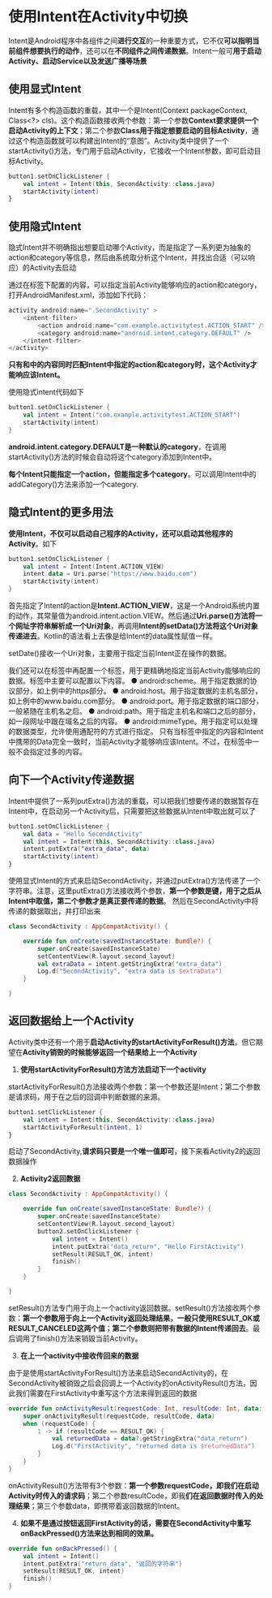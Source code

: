# 使用Intent在Activity中切换

Intent是Android程序中各组件之间**进行交互**的一种重要方式，它不仅**可以指明当前组件想要执行的动作**，还可以在**不同组件之间传递数据**。Intent一般可**用于启动Activity、启动Service以及发送广播等场景**

## 使用显式Intent

Intent有多个构造函数的重载，其中一个是Intent(Context packageContext, Class<?> cls)。这个构造函数接收两个参数：第一个参数**Context要求提供一个启动Activity的上下文**；第二个参数**Class用于指定想要启动的目标Activity**，通过这个构造函数就可以构建出Intent的“意图”。Activity类中提供了一个startActivity()方法，专门用于启动Activity，它接收一个Intent参数，即可启动目标Activity。

```kotlin
button1.setOnClickListener {
    val intent = Intent(this, SecondActivity::class.java)
    startActivity(intent)
}
```

## 使用隐式Intent

隐式Intent并不明确指出想要启动哪个Activity，而是指定了一系列更为抽象的action和category等信息，然后由系统取分析这个Intent，并找出合适（可以响应）的Activity去启动

通过在<activity>标签下配置<intent-filter>的内容，可以指定当前Activity能够响应的action和category，打开AndroidManifest.xml，添加如下代码：

```kotlin
activity android:name=".SecondActivity" >
    <intent-filter>
        <action android:name="com.example.activitytest.ACTION_START" />
        <category android:name="android.intent.category.DEFAULT" />
    </intent-filter>
</activity>
```

**只有<action>和<category>中的内容同时匹配Intent中指定的action和category时，这个Activity才能响应该Intent。**

使用隐式intent代码如下

```kotlin
button1.setOnClickListener {
    val intent = Intent("com.example.activitytest.ACTION_START")
    startActivity(intent)
}
```

**android.intent.category.DEFAULT是一种默认的category**，在调用startActivity()方法的时候会自动将这个category添加到Intent中。

**每个Intent只能指定一个action，但能指定多个category**。可以调用Intent中的addCategory()方法来添加一个category.

## 隐式Intent的更多用法

**使用Intent，不仅可以启动自己程序的Activity，还可以启动其他程序的Activity**。如下

```kotlin
button1.setOnClickListener {
    val intent = Intent(Intent.ACTION_VIEW)
    intent.data = Uri.parse("https://www.baidu.com")
    startActivity(intent)
}
```

首先指定了Intent的action是**Intent.ACTION_VIEW**，这是一个Android系统内置的动作，其常量值为android.intent.action.VIEW。然后通过**Uri.parse()方法将一个网址字符串解析成一个Uri对象**，再调用**Intent的setData()方法将这个Uri对象传递进去**。Kotlin的语法看上去像是给Intent的data属性赋值一样。

setDate()接收一个Uri对象，主要用于指定当前Intent正在操作的数据。

我们还可以在<intent-filter>标签中再配置一个<data>标签，用于更精确地指定当前Activity能够响应的数据。<data>标签中主要可以配置以下内容。
● android:scheme。用于指定数据的协议部分，如上例中的https部分。
● android:host。用于指定数据的主机名部分，如上例中的www.baidu.com部分。
● android:port。用于指定数据的端口部分，一般紧随在主机名之后。
● android:path。用于指定主机名和端口之后的部分，如一段网址中跟在域名之后的内容。
● android:mimeType。用于指定可以处理的数据类型，允许使用通配符的方式进行指定。
只有当<data>标签中指定的内容和Intent中携带的Data完全一致时，当前Activity才能够响应该Intent。不过，在<data>标签中一般不会指定过多的内容。

## 向下一个Activity传递数据

Intent中提供了一系列putExtra()方法的重载，可以把我们想要传递的数据暂存在Intent中，在启动另一个Activity后，只需要把这些数据从Intent中取出就可以了

```kotlin
button1.setOnClickListener {
    val data = "Hello SecondActivity"
    val intent = Intent(this, SecondActivity::class.java)
    intent.putExtra("extra_data", data)
    startActivity(intent)
}
```

使用显式Intent的方式来启动SecondActivity，并通过putExtra()方法传递了一个字符串。注意，这里putExtra()方法接收两个参数，**第一个参数是键，用于之后从Intent中取值，第二个参数才是真正要传递的数据**。
然后在SecondActivity中将传递的数据取出，并打印出来

```kotlin
class SecondActivity : AppCompatActivity() {

    override fun onCreate(savedInstanceState: Bundle?) {
        super.onCreate(savedInstanceState)
        setContentView(R.layout.second_layout)
        val extraData = intent.getStringExtra("extra_data")
        Log.d("SecondActivity", "extra data is $extraData")
    }

}
```

## 返回数据给上一个Activity

Activity类中还有一个用于**启动Activity的startActivityForResult()方法**，但它期望在**Activity销毁的时候能够返回一个结果给上一个Activity**

1. **使用startActivityForResult()方法方法启动下一个activity**

startActivityForResult()方法接收两个参数：第一个参数还是Intent；第二个参数是请求码，用于在之后的回调中判断数据的来源。

```kotlin
button1.setClickListener {
	val intent = Intent(this, SecondActivity::class.java)
	startActivityForResult(intent, 1)
}
```

启动了SecondActivity,**请求码只要是一个唯一值即可**，接下来看Activity2的返回数据操作

2. **Activity2返回数据**

```kotlin
class SecondActivity : AppCompatActivity() {

    override fun onCreate(savedInstanceState: Bundle?) {
        super.onCreate(savedInstanceState)
        setContentView(R.layout.second_layout)
        button2.setOnClickListener {
            val intent = Intent()
            intent.putExtra("data_return", "Hello FirstActivity")
            setResult(RESULT_OK, intent)
            finish()
        }
    }

}
```

setResult()方法专门用于向上一个activity返回数据。setResult()方法接收两个参数：**第一个参数用于向上一个Activity返回处理结果，一般只使用RESULT_OK或RESULT_CANCELED这两个值**；**第二个参数则把带有数据的Intent传递回去**。最后调用了finish()方法来销毁当前Activity。

3. **在上一个activity中接收传回来的数据**

由于是使用startActivityForResult()方法来启动SecondActivity的，在SecondActivity被销毁之后会回调上一个Activity的onActivityResult()方法，因此我们需要在FirstActivity中重写这个方法来得到返回的数据

```kotlin
override fun onActivityResult(requestCode: Int, resultCode: Int, data: Intent?) {
    super.onActivityResult(requestCode, resultCode, data)
    when (requestCode) {
        1 -> if (resultCode == RESULT_OK) {
            val returnedData = data?.getStringExtra("data_return")
            Log.d("FirstActivity", "returned data is $returnedData")
        }
    }
}
```

onActivityResult()方法带有3个参数：**第一个参数requestCode，即我们在启动Activity时传入的请求码**；第二个参数resultCode，即我**们在返回数据时传入的处理结果**；第三个参数data，即携带着返回数据的Intent。

4. **如果不是通过按钮返回FirstActivity的话，需要在SecondActivity中重写onBackPressed()方法来达到相同的效果。**

```kotlin
override fun onBackPressed() {
	val intent = Intent()
	intent.putExtra("return_data", "返回的字符串")
	setResult(RESULT_OK, intent)
	finish()
}
```

